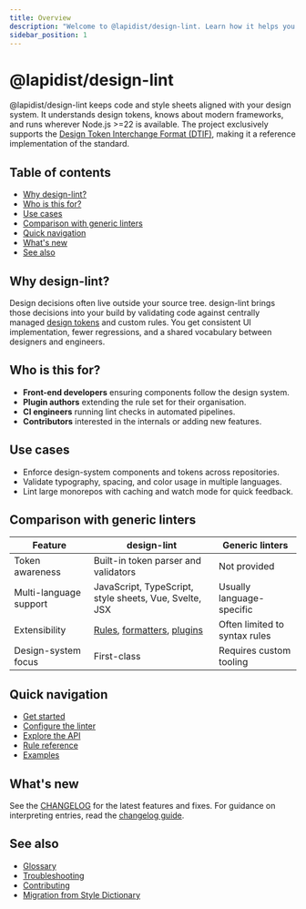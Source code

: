 ```yaml
---
title: Overview
description: "Welcome to @lapidist/design-lint. Learn how it helps you enforce your design system across projects."
sidebar_position: 1
---
```


# @lapidist/design-lint

@lapidist/design-lint keeps code and style sheets aligned with your design system. It understands design tokens, knows about modern frameworks, and runs wherever Node.js \>=22 is available. The project exclusively supports the [Design Token Interchange Format (DTIF)](./glossary.md#design-tokens), making it a reference implementation of the standard.

## Table of contents
- [Why design-lint?](#why-design-lint)
- [Who is this for?](#who-is-this-for)
- [Use cases](#use-cases)
- [Comparison with generic linters](#comparison-with-generic-linters)
- [Quick navigation](#quick-navigation)
- [What's new](#whats-new)
- [See also](#see-also)

## Why design-lint?
Design decisions often live outside your source tree. design-lint brings those decisions into your build by validating code against centrally managed [design tokens](./glossary.md#design-tokens) and custom rules. You get consistent UI implementation, fewer regressions, and a shared vocabulary between designers and engineers.

## Who is this for?
- **Front-end developers** ensuring components follow the design system.
- **Plugin authors** extending the rule set for their organisation.
- **CI engineers** running lint checks in automated pipelines.
- **Contributors** interested in the internals or adding new features.

## Use cases
- Enforce design-system components and tokens across repositories.
- Validate typography, spacing, and color usage in multiple languages.
- Lint large monorepos with caching and watch mode for quick feedback.

## Comparison with generic linters

| Feature | design-lint | Generic linters |
| --- | --- | --- |
| Token awareness | Built-in token parser and validators | Not provided |
| Multi-language support | JavaScript, TypeScript, style sheets, Vue, Svelte, JSX | Usually language-specific |
| Extensibility | [Rules](./rules/index.md), [formatters](./formatters.md), [plugins](./plugins.md) | Often limited to syntax rules |
| Design-system focus | First-class | Requires custom tooling |


## Quick navigation
- [Get started](./usage.md)
- [Configure the linter](./configuration.md)
- [Explore the API](./api.md)
- [Rule reference](./rules/index.md)
- [Examples](./examples/index.md)

## What's new
See the [CHANGELOG](https://github.com/bylapidist/design-lint/blob/main/CHANGELOG.md) for the latest features and fixes. For guidance on interpreting entries, read the [changelog guide](./changelog-guide.md).

## See also
- [Glossary](./glossary.md)
- [Troubleshooting](./troubleshooting.md)
- [Contributing](https://github.com/bylapidist/design-lint/blob/main/CONTRIBUTING.md)
- [Migration from Style Dictionary](./migration.md)
